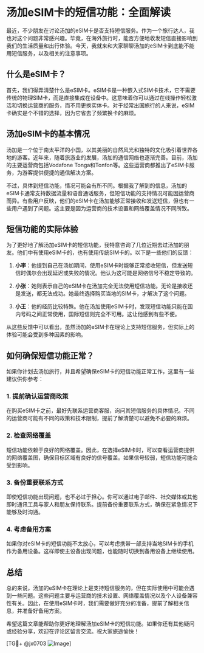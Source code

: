 # 汤加eSIM卡的短信功能：全面解读

最近，不少朋友在讨论汤加的eSIM卡是否支持短信服务。作为一个旅行达人，我也对这个问题非常感兴趣。毕竟，在海外旅行时，能否方便地收发短信直接影响到我们的生活质量和出行体验。今天，我就来和大家聊聊汤加的eSIM卡到底能不能用短信服务，以及相关的注意事项。

## 什么是eSIM卡？

首先，我们得弄清楚什么是eSIM卡。eSIM卡是一种嵌入式SIM卡技术，它不需要传统的物理SIM卡，而是直接集成在设备中。这意味着你可以通过在线操作轻松激活和切换运营商的服务，而不用更换实体卡。对于经常出国旅行的人来说，eSIM卡确实是个不错的选择，因为它省去了频繁换卡的麻烦。

## 汤加eSIM卡的基本情况

汤加是一个位于南太平洋的小国，以其美丽的自然风光和独特的文化吸引着世界各地的游客。近年来，随着旅游业的发展，汤加的通信网络也逐渐完善。目前，汤加的主要运营商包括Vodafone Tonga和Tonfon等。这些运营商都推出了eSIM卡服务，为游客提供便捷的通信解决方案。

不过，具体到短信功能，情况可能会有所不同。根据我了解到的信息，汤加的eSIM卡通常支持数据流量和语音通话服务，但短信功能的支持情况可能因运营商而异。有些用户反映，他们的eSIM卡在汤加能够正常接收和发送短信，但也有一些用户遇到了问题。这主要是因为运营商的技术设置和网络覆盖情况不同所致。

## 短信功能的实际体验

为了更好地了解汤加eSIM卡的短信功能，我特意咨询了几位近期去过汤加的朋友。他们中有使用eSIM卡的，也有使用传统SIM卡的。以下是一些他们的反馈：

1. **小李**：他提到自己在汤加期间，使用eSIM卡时能够正常接收短信，但发送短信时偶尔会出现延迟或失败的情况。他认为这可能是网络信号不稳定导致的。

2. **小张**：她则表示自己的eSIM卡在汤加完全无法使用短信功能。无论是接收还是发送，都无法成功。她最终选择购买当地的SIM卡，才解决了这个问题。

3. **小王**：他的经历比较特殊。他在汤加使用eSIM卡时，发现短信功能只能在国内号码之间正常使用，国际短信则完全不可用。这让他感到有些不便。

从这些反馈中可以看出，虽然汤加的eSIM卡在理论上支持短信服务，但实际上的体验可能会受到多种因素的影响。

## 如何确保短信功能正常？

如果你计划去汤加旅行，并且希望确保eSIM卡的短信功能正常工作，这里有一些建议供你参考：

### 1. 提前确认运营商政策

在购买eSIM卡之前，最好先联系运营商客服，询问其短信服务的具体情况。不同的运营商可能有不同的政策和技术限制，提前了解清楚可以避免不必要的麻烦。

### 2. 检查网络覆盖

短信功能依赖于良好的网络覆盖。因此，在选择eSIM卡时，可以查看运营商提供的网络覆盖图，确保目标区域有良好的信号覆盖。如果信号较弱，短信功能可能会受到影响。

### 3. 备份重要联系方式

即使短信功能出现问题，也不必过于担心。你可以通过电子邮件、社交媒体或其他即时通讯工具与家人和朋友保持联系。提前备份重要联系方式，确保在紧急情况下能够及时沟通。

### 4. 考虑备用方案

如果你对eSIM卡的短信功能不太放心，可以考虑携带一部支持当地SIM卡的手机作为备用设备。这样即使主设备出现问题，也能随时切换到备用设备上继续使用。

## 总结

总的来说，汤加的eSIM卡在理论上是支持短信服务的，但在实际使用中可能会遇到一些问题。这些问题主要与运营商的技术设置、网络覆盖情况以及个人设备兼容性有关。因此，在使用eSIM卡时，我们需要做好充分的准备，提前了解相关信息，并准备好备用方案。

希望这篇文章能帮助你更好地理解汤加eSIM卡的短信功能。如果你还有其他疑问或经验分享，欢迎在评论区留言交流。祝大家旅途愉快！

[TG💪+ @jx0703 ![Image](https://github.com/user-attachments/assets/dbca1d08-cadb-493c-b0ec-ad6f7a83f270)]